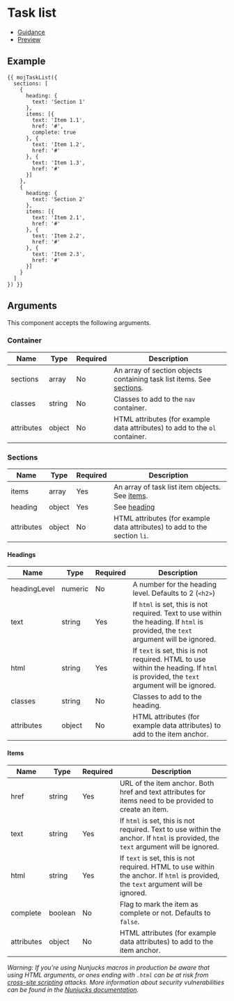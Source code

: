 # Task list

- [Guidance](https://moj-design-system.herokuapp.com/components/task-list)
- [Preview](https://moj-frontend.herokuapp.com/components/task-list)

## Example

```
{{ mojTaskList({
  sections: [
    {
      heading: {
        text: 'Section 1'
      },
      items: [{
        text: 'Item 1.1',
        href: '#',
        complete: true
      }, {
        text: 'Item 1.2',
        href: '#'
      }, {
        text: 'Item 1.3',
        href: '#'
      }]
    },
    {
      heading: {
        text: 'Section 2'
      },
      items: [{
        text: 'Item 2.1',
        href: '#'
      }, {
        text: 'Item 2.2',
        href: '#'
      }, {
        text: 'Item 2.3',
        href: '#'
      }]
    }
  ]
}) }}
```

## Arguments

This component accepts the following arguments.

### Container

|Name|Type|Required|Description|
|---|---|---|---|
|sections|array|No|An array of section objects containing task list items. See [sections](#sections).|
|classes|string|No|Classes to add to the `nav` container.|
|attributes|object|No|HTML attributes (for example data attributes) to add to the `ol` container.|

### Sections

|Name|Type|Required|Description|
|---|---|---|---|
|items|array|Yes|An array of task list item objects. See [items](#items).|
|heading|object|Yes|See [heading](#headings)|
|attributes|object|No|HTML attributes (for example data attributes) to add to the section `li`.|

#### Headings

|Name|Type|Required|Description|
|---|---|---|---|
|headingLevel|numeric|No|A number for the heading level. Defaults to 2 (`<h2>`)|
|text|string|Yes|If `html` is set, this is not required. Text to use within the heading. If `html` is provided, the `text` argument will be ignored.|
|html|string|Yes|If `text` is set, this is not required. HTML to use within the heading. If `html` is provided, the `text` argument will be ignored.|
|classes|string|No|Classes to add to the heading.|
|attributes|object|No|HTML attributes (for example data attributes) to add to the item anchor.|

#### Items

|Name|Type|Required|Description|
|---|---|---|---|
|href|string|Yes|URL of the item anchor. Both href and text attributes for items need to be provided to create an item.|
|text|string|Yes|If `html` is set, this is not required. Text to use within the anchor. If `html` is provided, the `text` argument will be ignored.|
|html|string|Yes|If `text` is set, this is not required. HTML to use within the anchor. If `html` is provided, the `text` argument will be ignored.|
|complete|boolean|No|Flag to mark the item as complete or not. Defaults to `false`.|
|attributes|object|No|HTML attributes (for example data attributes) to add to the item anchor.|


*Warning: If you’re using Nunjucks macros in production be aware that using HTML arguments, or ones ending with `.html` can be at risk from [cross-site scripting](https://en.wikipedia.org/wiki/Cross-site_scripting) attacks. More information about security vulnerabilities can be found in the [Nunjucks documentation](https://mozilla.github.io/nunjucks/api.html#user-defined-templates-warning).*
